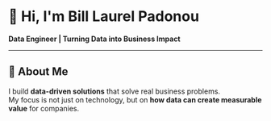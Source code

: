 # 👋 Hi, I'm Bill Laurel Padonou  

**Data Engineer | Turning Data into Business Impact**  

---

## 🎯 About Me  
I build **data-driven solutions** that solve real business problems.  
My focus is not just on technology, but on **how data can create measurable value** for companies.
